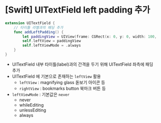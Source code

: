 # [Swift] UITextField left padding 추가

```swift
extension UITextField {
    // 타이틀 라벨과의 패딩 추가
    func addLeftPadding() {
        let paddingView = UIView(frame: CGRect(x: 0, y: 0, width: 100, height: self.frame.height))
        self.leftView = paddingView
        self.leftViewMode = .always
    }
}
```

- UITextField 내부 타이틀(label)과의 간격을 두기 위해 UITextField 좌측에 패딩 추가
- UITextField 에 기본으로 존재하는 `leftView` 활용
  - `leftView` : magnifying glass 돋보기 아이콘 등
  - `rightView` : bookmarks button 북마크 버튼 등
- `leftViewMode` : 기본값은 `never`
  - never
  - whileEditing
  - unlessEditing
  - always


